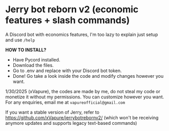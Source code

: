 # Jerry bot reborn v2 (economic features + slash commands)
A Discord bot with economics features, I'm too lazy to explain just setup and use `/help`

**HOW TO INSTALL?**

- Have Pycord installed.
- Download the files.
- Go to .env and replace <enter your bot token here> with your Discord bot token.
- Done! Go take a look inside the code and modify changes however you want.


1/30/2025 (xVapure), the codes are made by me, do not steal my code or monetize it without my permissions. You can customize however you want. For any enquiries, email me at `vapureofficial@gmail.com`

If you want a stable version of Jerry, refer to https://github.com/xVapure/jerrybotrebornv2/ (which won't be receiving anymore updates and supports legacy text-based commands)
